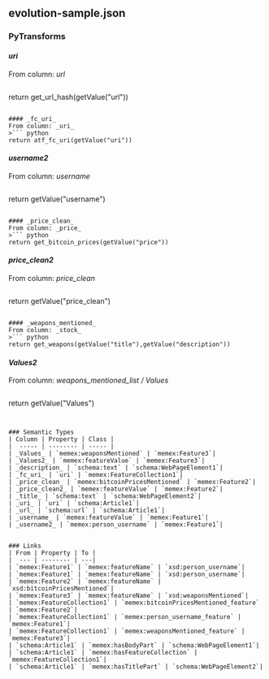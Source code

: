 ## evolution-sample.json

### PyTransforms
#### _uri_
From column: _url_
>``` python
return get_url_hash(getValue("url"))
```

#### _fc_uri_
From column: _uri_
>``` python
return atf_fc_uri(getValue("uri"))
```

#### _username2_
From column: _username_
>``` python
return getValue("username")
```

#### _price_clean_
From column: _price_
>``` python
return get_bitcoin_prices(getValue("price"))
```

#### _price_clean2_
From column: _price_clean_
>``` python
return getValue("price_clean")
```

#### _weapons_mentioned_
From column: _stock_
>``` python
return get_weapons(getValue("title"),getValue("description"))
```

#### _Values2_
From column: _weapons_mentioned_list / Values_
>``` python
return getValue("Values")
```


### Semantic Types
| Column | Property | Class |
|  ----- | -------- | ----- |
| _Values_ | `memex:weaponsMentioned` | `memex:Feature3`|
| _Values2_ | `memex:featureValue` | `memex:Feature3`|
| _description_ | `schema:text` | `schema:WebPageElement1`|
| _fc_uri_ | `uri` | `memex:FeatureCollection1`|
| _price_clean_ | `memex:bitcoinPricesMentioned` | `memex:Feature2`|
| _price_clean2_ | `memex:featureValue` | `memex:Feature2`|
| _title_ | `schema:text` | `schema:WebPageElement2`|
| _uri_ | `uri` | `schema:Article1`|
| _url_ | `schema:url` | `schema:Article1`|
| _username_ | `memex:featureValue` | `memex:Feature1`|
| _username2_ | `memex:person_username` | `memex:Feature1`|


### Links
| From | Property | To |
|  --- | -------- | ---|
| `memex:Feature1` | `memex:featureName` | `xsd:person_username`|
| `memex:Feature1` | `memex:featureName` | `xsd:person_username`|
| `memex:Feature2` | `memex:featureName` | `xsd:bitcoinPricesMentioned`|
| `memex:Feature3` | `memex:featureName` | `xsd:weaponsMentioned`|
| `memex:FeatureCollection1` | `memex:bitcoinPricesMentioned_feature` | `memex:Feature2`|
| `memex:FeatureCollection1` | `memex:person_username_feature` | `memex:Feature1`|
| `memex:FeatureCollection1` | `memex:weaponsMentioned_feature` | `memex:Feature3`|
| `schema:Article1` | `memex:hasBodyPart` | `schema:WebPageElement1`|
| `schema:Article1` | `memex:hasFeatureCollection` | `memex:FeatureCollection1`|
| `schema:Article1` | `memex:hasTitlePart` | `schema:WebPageElement2`|
